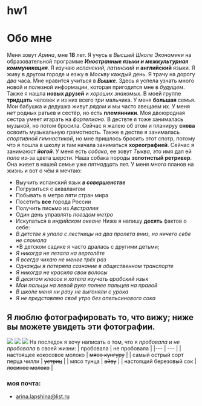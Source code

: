 # hw1
# Обо мне
Меня зовут _Арина_, мне **18** лет. Я учусь в *Высшей Школе Экономики* на образовательной программе ***Иностранные языки и межкультурная коммуникация***. Я изучаю _испанский_, *латинский* и __английский__ языки. Я живу в другом городе и езжу в *Москву* каждый день. Я трачу на дорогу _два_ часа. Мне нравится учиться в ***Вышке***. Здесь я успела узнать много новой и полезной информации, которая пригодится мне в _будущем_. Также я нашла **новых друзей** и _хороших знакомых_. В моей группе __тридцать__ человек и из них всего *три* мальчика.
У меня **большая** семья. Мои бабушка и дедушка живут _рядом_ и мы часто авещаем их. У меня *нет* родных ратьев и сестёр, но есть **племянники**. Моя двоюродная сестра умеет игарать на _фортепиано_. В дествте я тоже занималась музыкой, но потом бросила. Сейчас я жалею об этом и планируу **снова** освоить музыкальную грамотность. Также в дестве я занималась _спортивной гимнастикой_, но мне пришлось бросить этот спотр, потому что я пошла в школу и там начала заниматься __хореографией__. Сейчас я занимаюст ***йогой***. У меня есть _собака_, ее зовут *Тыква*, это имя дал ей _папа_ из-за цвета шерсти. Наша собака породы **золотистый ретривер**. Она живет в нашей семье уже _пятнадцать_ лет. 
У меня _много_ планов на жизнь и вот о чём я мечтаю:
+ Выучить испанский язык ***в совершенстве***
+ Погрузиться с аквалангом
+ Побывать в метро _пяти_ стран мира
+ Посетить **все** города России
+ Получить письмо из _Австралии_
+ Один день управлять *поездом метро*
+ Искупаться в _индийском океане_
Ниже я напишу **десять** фактов о себе:
+ *В детстве я упала с лестницы на два пролета вниз, но ничего себе не сломала*
+ *В детском садике я часто дралась с другими детьми;
+ *Я никогда не летала на вертолёте*
+ *Я всегда чихаю не менее трёх раз*
+ *Однажды я потеряла сознание в общественном транспорте*
+ *Я никогда не красила свои волосы*
+ *В десятом классе я хотела изучать арабский язык*
+ *Мои пальцы на левой руке полнее пальцев на правой*
+ *В школе меня ни разу не выгоняли с урока*
+ *Я не представляю своё утро без апельсинового сока*
## Я люблю фотографировать то, что вижу; ниже вы можете увидеть эти фотографии.
![](https://pp.userapi.com/c841139/v841139853/621d1/_EefMb45Co4.jpg)
![](https://pp.userapi.com/c840727/v840727853/49519/xYyHpwoA1Ak.jpg)
![](https://pp.userapi.com/c840725/v840725853/46195/UpHKrZJRV8s.jpg)
На последок я хочу написать о том, что я _пробовала_ и _не пробовала_ в своей жизни:
| пробовала | не пробовала |
|--- | --- |
| настоящее кокосовое молоко | ~~мясо кунгуру~~ |
| самый острый сорт перца чилли | ~~устриц~~ |
| мясо тунца | ~~айву~~ |
| настоящий березовый сок | ~~лосиное молоко~~ |
### моя почта:
+ <arina.lapshina@list.ru>


